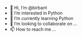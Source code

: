 - 👋 Hi, I’m @birbant
- 👀 I’m interested in Python
- 🌱 I’m currently learning Python
- 💞️ I’m looking to collaborate on ...
- 📫 How to reach me ...

<!---
birbant/birbant is a ✨ special ✨ repository because its `README.md` (this file) appears on your GitHub profile.
You can click the Preview link to take a look at your changes.
--->
